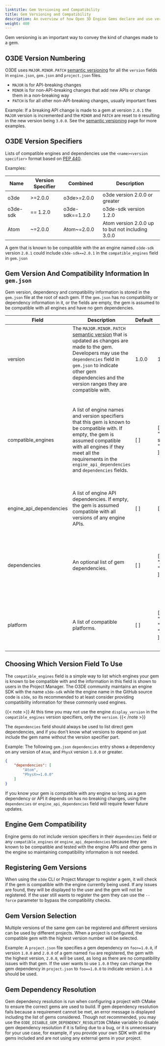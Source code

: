 ```yaml
---
linktitle: Gem Versioning and Compatibility
title: Gem Versioning and Compatibility
description: An overview of how Open 3D Engine Gems declare and use version, compatibility and dependency information.
weight: 400
---
```


Gem versioning is an important way to convey the kind of changes made to a gem. 

## O3DE Version Numbering

O3DE uses `MAJOR.MINOR.PATCH` [semantic versioning](https://semver.org/) for all the `version` fields in `engine.json`, `gem.json` and `project.json` files.  

- `MAJOR` is for API-breaking changes
- `MINOR` is for non-API-breaking changes that add new APIs or change them in a non-breaking way
- `PATCH` is for all other non-API-breaking changes, usually important fixes

Example: If a breaking API change is made to a gem at version `2.0.1` the `MAJOR` version is incremented and the `MINOR` and `PATCH` are reset to `0` resulting in the new version being `3.0.0`.  See the [semantic versioning](https://semver.org/) page for more examples. 

## O3DE Version Specifiers 

Lists of compatible engines and dependencies use the `<name><version specifier>` format based on [PEP 440](https://peps.python.org/pep-0440/#version-specifiers).

Examples:

| Name | Version Specifier | Combined | Description |
|------|-------------------|----------|-------------|
| o3de | >=2.0.0           | o3de>=2.0.0 | o3de version 2.0.0 or greater |
| o3de-sdk | == 1.2.0      | o3de-sdk==1.2.0 |  o3de-sdk version 1.2.0 | 
| Atom | ~=2.0.0           | Atom~=2.0.0 | Atom version 2.0.0 up to but not including 3.0.0 |

A gem that is known to be compatible with the an engine named `o3de-sdk` version `2.0.1` could include `o3de-sdk==2.0.1` in the `compatible_engines` field in `gem.json`


## Gem Version And Compatibility Information In `gem.json` 

Gem version, dependency and compatibility information is stored in the  `gem.json` file at the root of each gem. If the `gem.json` has no compatibility or dependency information in it, or the fields are empty, the gem is assumed to be compatible with all engines and have no gem dependencies. 


| Field | Description |  Default |  Example | |
|---------------------|---------------------|------------------------|------------------------|------------------------|
| version | The `MAJOR.MINOR.PATCH` [semantic version](https://semver.org/) that is updated as changes are made to the gem. Developers may use the `dependencies` field in `gem.json` to indicate other gem dependencies and the version ranges they are compatible with.| 1.0.0 | 1.2.3 | |
| compatible_engines | A list of engine names and version specifiers that this gem is known to be compatible with. If empty, the gem is assumed compatible with all engines if they meet all the requirements in the `engine_api_dependencies` and `dependencies` fields. | [ ] | [<br />  "o3de-sdk==1.2.0",<br />  "o3de>=2.0.0"<br />] | This gem is compatible with an engine named `o3de-sdk` version `1.2.0`, or any engine named `o3de` version `2.0.0` or greater. |
| engine_api_dependencies | A list of engine API dependencies.  If empty, the gem is assumed compatible with all versions of any engine APIs. | [ ] | ["editor>=1.0.0"] | This gem depends on the `editor` API version `1.0.0` or greater. |
| dependencies | An optional list of gem dependencies. | [ ] | [<br />  "Atom>=1.0.0",<br />  "PhysX==2.0.0"<br />] | This gem depends on a gem named `Atom` version `1.0.0` or greater and `PhysX` version `2.0.0`. |
| platform | A list of compatible platforms. | [ ] | [<br />  "Windows", "Linux",<br />  "Android"<br />] | This gem is known to be compatible with `Windows`, `Linux` and `Android`. |


## Choosing Which Version Field To Use

The `compatible_engines` field is a simple way to list which engines your gem is known to be compatible with and the information in this field is shown to users in the Project Manager. The O3DE community maintains an engine SDK with the name `o3de-sdk` while the engine name in the GitHub source code is `o3de`, so its recommended to at least consider providing compatibility information for these commonly used engines. 

{{< note >}}
At this time you may not use the engine `display_version` in the `compatible_engines` version specifiers, only the `version`. 
{{< /note >}}

The `dependencies` field should always be used to list direct gem dependencies, and if you don't know what versions to depend on just include the gem name without the version specifier part.

Example: The following `gem.json` `dependencies` entry shows a dependency on any version of `Atom`, and `PhysX` version `1.0.0` or greater.
```json
{
    "dependencies": [
        "Atom",
        "PhysX>=1.0.0"
    ]
}
```

If you know your gem is compatible with any engine so long as a gem dependency or API it depends on has no breaking changes, using the `dependencies` or `engine_api_dependencies` field will require fewer future updates. 


## Engine Gem Compatibility

Engine gems do not include version specifiers in their `dependencies` field or any `compatible_engines` or `engine_api_dependencies` because they are known to be compatible and tested with the engine APIs and other gems in the engine so maintaining compatibility information is not needed.


## Registering Gem Versions

When using the `o3de` CLI or Project Manager to register a gem, it will check if the gem is compatible with the engine currently being used.  If any issues are found, they will be displayed to the user and the gem will not be registered.  If the user still wants to register the gem they can use the `--force` parameter to bypass the compatibility checks.

## Gem Version Selection

Multiple versions of the same gem can be registered and different versions can be used by different projects.  When a project is configured, the compatible gem with the highest version number will be selected.

Example:
A `project.json` file specifies a gem dependency on `foo>=1.0.0`, if version `1.0.0` and `2.0.0` of a gem named `foo` are registered, the gem with the highest version, `2.0.0`, will be used, as long as there are no compatibility issues with that gem.  If the user wants to use `1.0.0` they can change the gem dependency in `project.json` to `foo==1.0.0` to indicate version `1.0.0` should be used.

## Gem Dependency Resolution

Gem dependency resolution is run when configuring a project with CMake to ensure the correct gems are used to build.  If gem dependency resolution fails because a requirement cannot be met, an error message is displayed including the list of gems considered.  Though not recommended, you may use the `O3DE_DISABLE_GEM_DEPENDENCY_RESOLUTION` CMake variable to disable gem dependency resolution if it is failing due to a bug, or it is unnecessary for your use case, for example, if you provide your own SDK with all the gems included and are not using any external gems in your project.